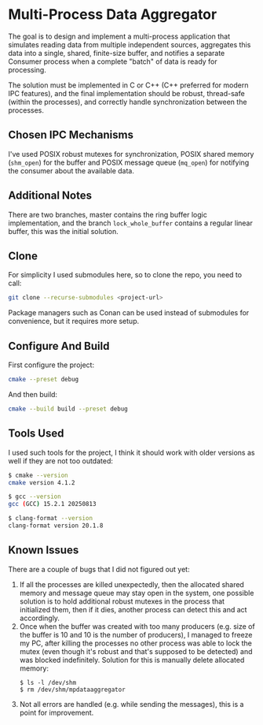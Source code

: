# Multi-Process Data Aggregator

The goal is to design and implement a multi-process application that simulates reading
data from multiple independent sources, aggregates this data into a single, shared,
finite-size buffer, and notifies a separate Consumer process when a complete "batch" of
data is ready for processing.

The solution must be implemented in C or C++ (C++ preferred for modern IPC features),
and the final implementation should be robust, thread-safe (within the processes), and
correctly handle synchronization between the processes.

## Chosen IPC Mechanisms

I've used POSIX robust mutexes for synchronization, POSIX shared memory (`shm_open`) for the buffer and POSIX message queue (`mq_open`) for notifying the consumer about the available data.

## Additional Notes

There are two branches, master contains the ring buffer logic implementation, and the branch `lock_whole_buffer` contains a regular linear buffer, this was the initial solution.

## Clone

For simplicity I used submodules here, so to clone the repo, you need to call:

```bash
git clone --recurse-submodules <project-url>
```

Package managers such as Conan can be used instead of submodules for convenience, but it requires more setup.

## Configure And Build

First configure the project:
```bash
cmake --preset debug
```
And then build:
```bash
cmake --build build --preset debug
```

## Tools Used

I used such tools for the project, I think it should work with older versions as well if they are not too outdated:
```bash
$ cmake --version
cmake version 4.1.2

$ gcc --version
gcc (GCC) 15.2.1 20250813

$ clang-format --version
clang-format version 20.1.8
```

## Known Issues

There are a couple of bugs that I did not figured out yet:
1. If all the processes are killed unexpectedly, then the allocated shared memory and message queue may stay open in the system, one possible solution is to hold additional robust mutexes in the process that initialized them, then if it dies, another process can detect this and act accordingly.
1. Once when the buffer was created with too many producers (e.g. size of the buffer is 10 and 10 is the number of producers), I managed to freeze my PC, after killing the processes no other process was able to lock the mutex (even though it's robust and that's supposed to be detected) and was blocked indefinitely. Solution for this is manually delete allocated memory:
    ```
    $ ls -l /dev/shm
    $ rm /dev/shm/mpdataaggregator
    ```
1. Not all errors are handled (e.g. while sending the messages), this is a point for improvement.
